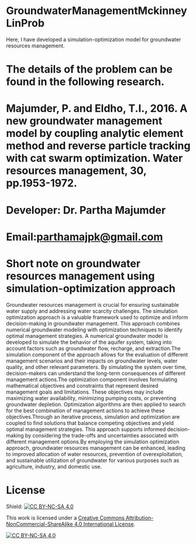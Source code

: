 # GroundwaterManagementMckinneyLinProb
  Here, I have developed a simulation-optimization model for groundwater resources management. 
# The details of the problem can be found in the following research. 
# Majumder, P. and Eldho, T.I., 2016. A new groundwater management model by coupling analytic element method and reverse particle tracking with cat swarm optimization. Water resources management, 30, pp.1953-1972.

# Developer: Dr. Partha Majumder
# Email:parthamajpk@gmail.com


# Short note on groundwater resources management using simulation-optimization approach
Groundwater resources management is crucial for ensuring sustainable water supply and addressing water scarcity challenges. The simulation optimization approach is a valuable framework used to optimize and inform decision-making in groundwater management.
This approach combines numerical groundwater modeling with optimization techniques to identify optimal management strategies. A numerical groundwater model is developed to simulate the behavior of the aquifer system, taking into account factors such as groundwater flow, recharge, and extraction.The simulation component of the approach allows for the evaluation of different management scenarios and their impacts on groundwater levels, water quality, and other relevant parameters. By simulating the system over time, decision-makers can understand the long-term consequences of different management actions.The optimization component involves formulating mathematical objectives and constraints that represent desired management goals and limitations. These objectives may include maximizing water availability, minimizing pumping costs, or preventing groundwater depletion. Optimization algorithms are then applied to search for the best combination of management actions to achieve these objectives.Through an iterative process, simulation and optimization are coupled to find solutions that balance competing objectives and yield optimal management strategies. This approach supports informed decision-making by considering the trade-offs and uncertainties associated with different management options.By employing the simulation optimization approach, groundwater resources management can be enhanced, leading to improved allocation of water resources, prevention of overexploitation, and sustainable utilization of groundwater for various purposes such as agriculture, industry, and domestic use.

# License
Shield: [![CC BY-NC-SA 4.0][cc-by-nc-sa-shield]][cc-by-nc-sa]

This work is licensed under a
[Creative Commons Attribution-NonCommercial-ShareAlike 4.0 International License][cc-by-nc-sa].

[![CC BY-NC-SA 4.0][cc-by-nc-sa-image]][cc-by-nc-sa]

[cc-by-nc-sa]: http://creativecommons.org/licenses/by-nc-sa/4.0/
[cc-by-nc-sa-image]: https://licensebuttons.net/l/by-nc-sa/4.0/88x31.png
[cc-by-nc-sa-shield]: https://img.shields.io/badge/License-CC%20BY--NC--SA%204.0-lightgrey.svg
